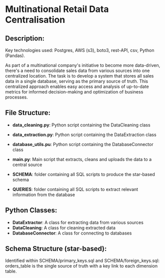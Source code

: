 # Multinational Retail Data Centralisation

## Description:
Key technologies used: Postgres, AWS (s3), boto3, rest-API, csv, Python (Pandas).

As part of a multinational company's initiative to become more data-driven, there's a need to consolidate sales data from various sources into one centralized location. The task is to develop a system that stores all sales data in a single database, serving as the primary source of truth. This centralized approach enables easy access and analysis of up-to-date metrics for informed decision-making and optimization of business processes.

## File Structure:
- **data_cleaning.py**: Python script containing the DataCleaning class
- **data_extraction.py**: Python script containing the DataExtraction class
- **database_utils.pu**: Python script containing the DatabaseConnector class
- **main.py**: Main script that extracts, cleans and uploads the data to a central source
- **SCHEMA**: folder containing all SQL scripts to produce the star-based schema

- **QUERIES**: folder containing all SQL scripts to extract relevant information from the database

## Python Classes:
- **DataExtractor**: A class for extracting data from various sources
- **DataCleaning**: A class for cleaning extracted data
- **DatabaseConnector**: A class for connecting to databases

## Schema Structure (star-based):
Identified within SCHEMA/primary_keys.sql and SCHEMA/foreign_keys.sql: orders_table is the single source of truth with a key link to each dimension table.





